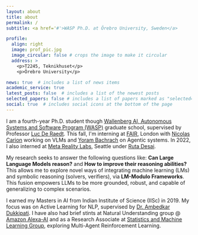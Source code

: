 ```yaml
---
layout: about
title: about
permalink: /
subtitle: <a href='#'>WASP Ph.D. at Örebro University, Sweden</a>

profile:
  align: right
  image: prof_pic.jpg
  image_circular: false # crops the image to make it circular
  address: >
    <p>T2245, Teknikhuset</p>
    <p>Örebro University</p>

news: true  # includes a list of news items
academic_service: true
latest_posts: false  # includes a list of the newest posts
selected_papers: false # includes a list of papers marked as "selected={true}"
social: true  # includes social icons at the bottom of the page
---
```


I am a fourth-year Ph.D. student though [Wallenberg AI, Autonomous Systems and Software Program (WASP)](https://wasp-sweden.org/) graduate school, supervised by Professor [Luc De Raedt](https://wms.cs.kuleuven.be/people/lucderaedt).
This fall, I'm interning at [FAIR](https://ai.meta.com/research/), London with [Nicolas Carion](https://www.nicolascarion.com/) working on VLMs and [Yoram Bachrach](https://sites.google.com/view/yoram-bachrach) on Agentic systems. In 2022, I also interned at [Meta Reality Labs](https://about.meta.com/realitylabs/), Seattle under [Ruta Desai](https://rutadesai.github.io/).

My research seeks to answer the following questions like: **Can Large Language Models reason?** and **How to improve their reasoning abilities?** This allows me to explore novel ways of integrating machine learning (LMs) and symbolic reasoning (solvers, verifiers), via **LM-Modulo Frameworks**. This fusion empowers LLMs to be more grounded, robust, and capable of generalizing to complex scenarios.

I earned my Masters in AI from Indian Institute of Science (IISc) in 2019. My focus was on Active Learning for NLP, supervised by [Dr. Ambedkar Dukkipati](https://www.csa.iisc.ac.in/~ambedkar/). I have also had brief stints at Natural Understanding group @ [Amazon Alexa-AI](https://developer.amazon.com/en-US/alexa) and as a Research Associate at [Statistics and Machine Learning Group](https://sml.csa.iisc.ac.in/), exploring Multi-Agent Reinforcement Learning.
